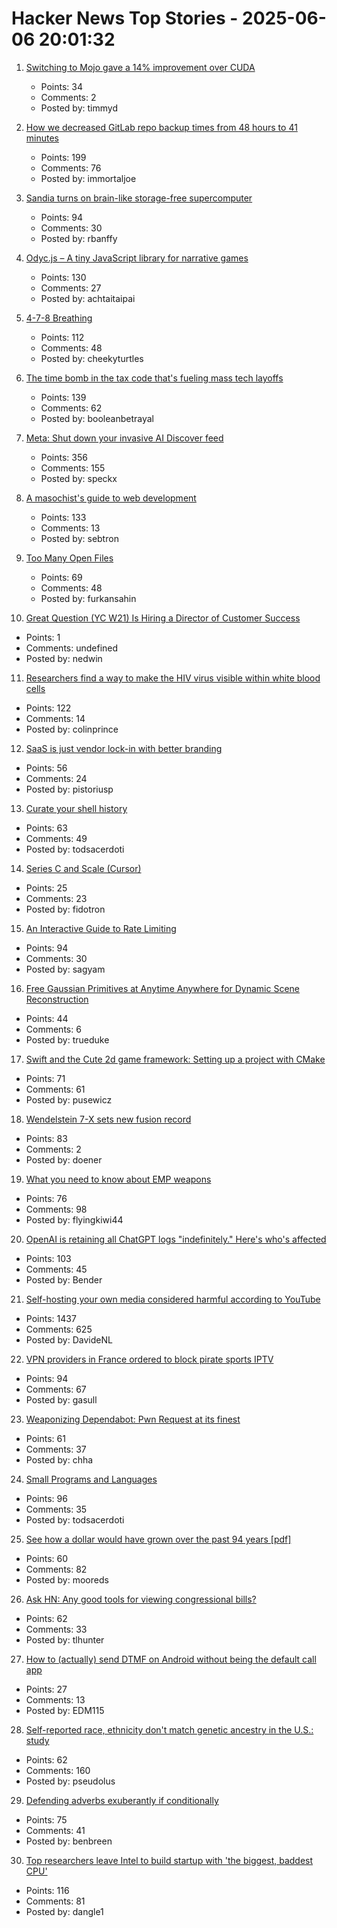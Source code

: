# Hacker News Top Stories - 2025-06-06 20:01:32

1. [Switching to Mojo gave a 14% improvement over CUDA](https://veitner.bearblog.dev/highly-efficient-matrix-transpose-in-mojo/)
   - Points: 34
   - Comments: 2
   - Posted by: timmyd

2. [How we decreased GitLab repo backup times from 48 hours to 41 minutes](https://about.gitlab.com/blog/2025/06/05/how-we-decreased-gitlab-repo-backup-times-from-48-hours-to-41-minutes/)
   - Points: 199
   - Comments: 76
   - Posted by: immortaljoe

3. [Sandia turns on brain-like storage-free supercomputer](https://blocksandfiles.com/2025/06/06/sandia-turns-on-brain-like-storage-free-supercomputer/)
   - Points: 94
   - Comments: 30
   - Posted by: rbanffy

4. [Odyc.js – A tiny JavaScript library for narrative games](https://odyc.dev)
   - Points: 130
   - Comments: 27
   - Posted by: achtaitaipai

5. [4-7-8 Breathing](https://www.breathbelly.com/exercises/4-7-8-breathing)
   - Points: 112
   - Comments: 48
   - Posted by: cheekyturtles

6. [The time bomb in the tax code that's fueling mass tech layoffs](https://qz.com/tech-layoffs-tax-code-trump-section-174-microsoft-meta-1851783502)
   - Points: 139
   - Comments: 62
   - Posted by: booleanbetrayal

7. [Meta: Shut down your invasive AI Discover feed](https://www.mozillafoundation.org/en/campaigns/meta-shut-down-your-invasive-ai-discover-feed-now/)
   - Points: 356
   - Comments: 155
   - Posted by: speckx

8. [A masochist's guide to web development](https://sebastiano.tronto.net/blog/2025-06-06-webdev/)
   - Points: 133
   - Comments: 13
   - Posted by: sebtron

9. [Too Many Open Files](https://mattrighetti.com/2025/06/04/too-many-files-open)
   - Points: 69
   - Comments: 48
   - Posted by: furkansahin

10. [Great Question (YC W21) Is Hiring a Director of Customer Success](https://www.ycombinator.com/companies/great-question/jobs/fYB5UKu-director-of-customer-success)
   - Points: 1
   - Comments: undefined
   - Posted by: nedwin

11. [Researchers find a way to make the HIV virus visible within white blood cells](https://www.theguardian.com/global-development/2025/jun/05/breakthrough-in-search-for-hiv-cure-leaves-researchers-overwhelmed)
   - Points: 122
   - Comments: 14
   - Posted by: colinprince

12. [SaaS is just vendor lock-in with better branding](https://rwsdk.com/blog/saas-is-just-vendor-lock-in-with-better-branding)
   - Points: 56
   - Comments: 24
   - Posted by: pistoriusp

13. [Curate your shell history](https://esham.io/2025/05/shell-history)
   - Points: 63
   - Comments: 49
   - Posted by: todsacerdoti

14. [Series C and Scale (Cursor)](https://www.cursor.com/en/blog/series-c)
   - Points: 25
   - Comments: 23
   - Posted by: fidotron

15. [An Interactive Guide to Rate Limiting](https://blog.sagyamthapa.com.np/interactive-guide-to-rate-limiting)
   - Points: 94
   - Comments: 30
   - Posted by: sagyam

16. [Free Gaussian Primitives at Anytime Anywhere for Dynamic Scene Reconstruction](https://zju3dv.github.io/freetimegs/)
   - Points: 44
   - Comments: 6
   - Posted by: trueduke

17. [Swift and the Cute 2d game framework: Setting up a project with CMake](https://layer22.com/swift-and-cute-framework-setting-up-a-project-with-cmake)
   - Points: 71
   - Comments: 61
   - Posted by: pusewicz

18. [Wendelstein 7-X sets new fusion record](https://www.heise.de/en/news/Wendelstein-7-X-sets-new-fusion-record-10422955.html)
   - Points: 83
   - Comments: 2
   - Posted by: doener

19. [What you need to know about EMP weapons](https://www.aardvark.co.nz/daily/2025/0606.shtml)
   - Points: 76
   - Comments: 98
   - Posted by: flyingkiwi44

20. [OpenAI is retaining all ChatGPT logs "indefinitely." Here's who's affected](https://arstechnica.com/tech-policy/2025/06/openai-confronts-user-panic-over-court-ordered-retention-of-chatgpt-logs/)
   - Points: 103
   - Comments: 45
   - Posted by: Bender

21. [Self-hosting your own media considered harmful according to YouTube](https://www.jeffgeerling.com/blog/2025/self-hosting-your-own-media-considered-harmful)
   - Points: 1437
   - Comments: 625
   - Posted by: DavideNL

22. [VPN providers in France ordered to block pirate sports IPTV](https://torrentfreak.com/major-vpn-providers-ordered-to-block-pirate-sports-streaming-sites-250516/)
   - Points: 94
   - Comments: 67
   - Posted by: gasull

23. [Weaponizing Dependabot: Pwn Request at its finest](https://boostsecurity.io/blog/weaponizing-dependabot-pwn-request-at-its-finest)
   - Points: 61
   - Comments: 37
   - Posted by: chha

24. [Small Programs and Languages](https://ratfactor.com/cards/pl-small)
   - Points: 96
   - Comments: 35
   - Posted by: todsacerdoti

25. [See how a dollar would have grown over the past 94 years [pdf]](https://www.newyorklifeinvestments.com/assets/documents/education/investing-essentials-growthofadollar.pdf)
   - Points: 60
   - Comments: 82
   - Posted by: mooreds

26. [Ask HN: Any good tools for viewing congressional bills?](undefined)
   - Points: 62
   - Comments: 33
   - Posted by: tlhunter

27. [How to (actually) send DTMF on Android without being the default call app](https://edm115.dev/blog/2025/01/22/how-to-send-dtmf-on-android)
   - Points: 27
   - Comments: 13
   - Posted by: EDM115

28. [Self-reported race, ethnicity don't match genetic ancestry in the U.S.: study](https://www.science.org/content/article/race-ethnicity-don-t-match-genetic-ancestry-according-large-u-s-study)
   - Points: 62
   - Comments: 160
   - Posted by: pseudolus

29. [Defending adverbs exuberantly if conditionally](https://countercraft.substack.com/p/defending-adverbs-exuberantly-if)
   - Points: 75
   - Comments: 41
   - Posted by: benbreen

30. [Top researchers leave Intel to build startup with 'the biggest, baddest CPU'](https://www.oregonlive.com/silicon-forest/2025/06/top-researchers-leave-intel-to-build-startup-with-the-biggest-baddest-cpu.html)
   - Points: 116
   - Comments: 81
   - Posted by: dangle1


